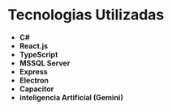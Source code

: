 # Tecnologias Utilizadas

- **C#**
- **React.js**
- **TypeScript**
- **MSSQL Server**
- **Express**
- **Electron**
- **Capacitor**
- **inteligencia Artificial (Gemini)**